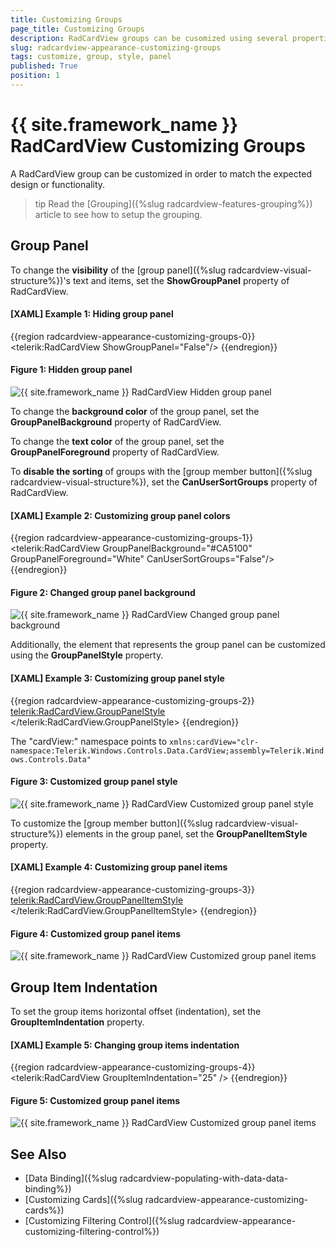 ```yaml
---
title: Customizing Groups
page_title: Customizing Groups
description: RadCardView groups can be cusomized using several properties of the control.
slug: radcardview-appearance-customizing-groups
tags: customize, group, style, panel
published: True
position: 1
---
```


# {{ site.framework_name }} RadCardView Customizing Groups

A RadCardView group can be customized in order to match the expected design or functionality.

>tip Read the [Grouping]({%slug radcardview-features-grouping%}) article to see how to setup the grouping.

## Group Panel

To change the __visibility__ of the [group panel]({%slug radcardview-visual-structure%})'s text and items, set the __ShowGroupPanel__ property of RadCardView.

#### __[XAML] Example 1: Hiding group panel__
{{region radcardview-appearance-customizing-groups-0}}
    <telerik:RadCardView ShowGroupPanel="False"/>
{{endregion}}

#### Figure 1: Hidden group panel
![{{ site.framework_name }} RadCardView Hidden group panel](images/radcardview-appearance-customizing-groups-0.png)

To change the __background color__ of the group panel, set the __GroupPanelBackground__ property of RadCardView.

To change the __text color__ of the group panel, set the __GroupPanelForeground__ property of RadCardView.

To __disable the sorting__ of groups with the [group member button]({%slug radcardview-visual-structure%}), set the __CanUserSortGroups__ property of RadCardView.

#### __[XAML] Example 2: Customizing group panel colors__
{{region radcardview-appearance-customizing-groups-1}}
    <telerik:RadCardView GroupPanelBackground="#CA5100"
						 GroupPanelForeground="White"
                         CanUserSortGroups="False"/>
{{endregion}}

#### Figure 2: Changed group panel background
![{{ site.framework_name }} RadCardView Changed group panel background](images/radcardview-appearance-customizing-groups-1.png)

Additionally, the element that represents the group panel can be customized using the __GroupPanelStyle__ property.

#### __[XAML] Example 3: Customizing group panel style__
{{region radcardview-appearance-customizing-groups-2}}
	<telerik:RadCardView.GroupPanelStyle>
		<Style TargetType="cardView:CardViewGroupPanel">
			<Setter Property="Height" Value="50" />
			<Setter Property="Opacity" Value="0.5" />
		</Style>
	</telerik:RadCardView.GroupPanelStyle>
{{endregion}}

The "cardView:" namespace points to `xmlns:cardView="clr-namespace:Telerik.Windows.Controls.Data.CardView;assembly=Telerik.Windows.Controls.Data"`

#### Figure 3: Customized group panel style
![{{ site.framework_name }} RadCardView Customized group panel style](images/radcardview-appearance-customizing-groups-2.png)

To customize the [group member button]({%slug radcardview-visual-structure%}) elements in the group panel, set the __GroupPanelItemStyle__ property.

#### __[XAML] Example 4: Customizing group panel items__
{{region radcardview-appearance-customizing-groups-3}}
	<telerik:RadCardView.GroupPanelItemStyle>
		<Style TargetType="cardView:CardViewGroupPanelItem">
			<Setter Property="Height" Value="50" />
		</Style>
	</telerik:RadCardView.GroupPanelItemStyle>
{{endregion}}

#### Figure 4: Customized group panel items
![{{ site.framework_name }} RadCardView Customized group panel items](images/radcardview-appearance-customizing-groups-3.png)

## Group Item Indentation

To set the group items horizontal offset (indentation), set the __GroupItemIndentation__ property. 

#### __[XAML] Example 5: Changing group items indentation__
{{region radcardview-appearance-customizing-groups-4}}
	<telerik:RadCardView GroupItemIndentation="25" />
{{endregion}}

#### Figure 5: Customized group panel items
![{{ site.framework_name }} RadCardView Customized group panel items](images/radcardview-appearance-customizing-groups-4.png)

## See Also  
* [Data Binding]({%slug radcardview-populating-with-data-data-binding%})
* [Customizing Cards]({%slug radcardview-appearance-customizing-cards%}) 
* [Customizing Filtering Control]({%slug radcardview-appearance-customizing-filtering-control%}) 
